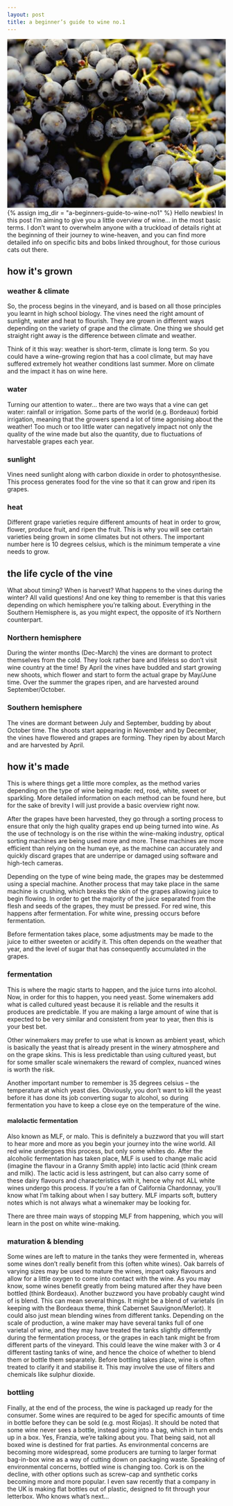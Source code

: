 ```yaml
---
layout: post
title: a beginner’s guide to wine no.1
---
```

![](/images/a-beginners-guide-to-wine-no1/1.jpg)
{% assign img_dir = "a-beginners-guide-to-wine-no1" %}
Hello newbies! In this post I’m aiming to give you a little overview of wine… in the most basic terms. I don’t want to overwhelm anyone with a truckload of details right at the beginning of their journey to wine-heaven, and you can find more detailed info on specific bits and bobs linked throughout, for those curious cats out there.

## how it's grown
### weather & climate
So, the process begins in the vineyard, and is based on all those principles you learnt in high school biology. The vines need the right amount of sunlight, water and heat to flourish. They are grown in different ways depending on the variety of grape and the climate. One thing we should get straight right away is the difference between climate and weather.

Think of it this way: weather is short-term, climate is long term. So you could have a wine-growing region that has a cool climate, but may have suffered extremely hot weather conditions last summer. More on climate and the impact it has on wine here.

### water
Turning our attention to water… there are two ways that a vine can get water: rainfall or irrigation. Some parts of the world (e.g. Bordeaux) forbid irrigation, meaning that the growers spend a lot of time agonising about the weather! Too much or too little water can negatively impact not only the quality of the wine made but also the quantity, due to fluctuations of harvestable grapes each year.

### sunlight
Vines need sunlight along with carbon dioxide in order to photosynthesise. This process generates food for the vine so that it can grow and ripen its grapes.

### heat
Different grape varieties require different amounts of heat in order to grow, flower, produce fruit, and ripen the fruit. This is why you will see certain varieties being grown in some climates but not others. The important number here is 10 degrees celsius, which is the minimum temperate a vine needs to grow.

## the life cycle of the vine
What about timing? When is harvest? What happens to the vines during the winter? All valid questions! And one key thing to remember is that this varies depending on which hemisphere you’re talking about. Everything in the Southern Hemisphere is, as you might expect, the opposite of it’s Northern counterpart.

### Northern hemisphere
During the winter months (Dec-March) the vines are dormant to protect themselves from the cold. They look rather bare and lifeless so don’t visit wine country at the time! By April the vines have budded and start growing new shoots, which flower and start to form the actual grape by May/June time. Over the summer the grapes ripen, and are harvested around September/October.

### Southern hemisphere
The vines are dormant between July and September, budding by about October time. The shoots start appearing in November and by December, the vines have flowered and grapes are forming. They ripen by about March and are harvested by April.

## how it's made
This is where things get a little more complex, as the method varies depending on the type of wine being made: red, rosé, white, sweet or sparkling. More detailed information on each method can be found here, but for the sake of brevity I will just provide a basic overview right now.

After the grapes have been harvested, they go through a sorting process to ensure that only the high quality grapes end up being turned into wine. As the use of technology is on the rise within the wine-making industry, optical sorting machines are being used more and more. These machines are more efficient than relying on the human eye, as the machine can accurately and quickly discard grapes that are underripe or damaged using software and high-tech cameras.

Depending on the type of wine being made, the grapes may be destemmed using a special machine. Another process that may take place in the same machine is crushing, which breaks the skin of the grapes allowing juice to begin flowing. In order to get the majority of the juice separated from the flesh and seeds of the grapes, they must be pressed. For red wine, this happens after fermentation. For white wine, pressing occurs before fermentation.

Before fermentation takes place, some adjustments may be made to the juice to either sweeten or acidify it. This often depends on the weather that year, and the level of sugar that has consequently accumulated in the grapes.

### fermentation
This is where the magic starts to happen, and the juice turns into alcohol. Now, in order for this to happen, you need yeast. Some winemakers add what is called cultured yeast because it is reliable and the results it produces are predictable. If you are making a large amount of wine that is expected to be very similar and consistent from year to year, then this is your best bet.

Other winemakers may prefer to use what is known as ambient yeast, which is basically the yeast that is already present in the winery atmosphere and on the grape skins. This is less predictable than using cultured yeast, but for some smaller scale winemakers the reward of complex, nuanced wines is worth the risk.

Another important number to remember is 35 degrees celsius – the temperature at which yeast dies. Obviously, you don’t want to kill the yeast before it has done its job converting sugar to alcohol, so during fermentation you have to keep a close eye on the temperature of the wine.

#### malolactic fermentation
Also known as MLF, or malo. This is definitely a buzzword that you will start to hear more and more as you begin your journey into the wine world. All red wine undergoes this process, but only some whites do. After the alcoholic fermentation has taken place, MLF is used to change malic acid (imagine the flavour in a Granny Smith apple) into lactic acid (think cream and milk). The lactic acid is less astringent, but can also carry some of these dairy flavours and characteristics with it, hence why not ALL white wines undergo this process. If you’re a fan of California Chardonnay, you’ll know what I’m talking about when I say buttery. MLF imparts soft, buttery notes which is not always what a winemaker may be looking for.

There are three main ways of stopping MLF from happening, which you will learn in the post on white wine-making.

### maturation & blending
Some wines are left to mature in the tanks they were fermented in, whereas some wines don’t really benefit from this (often white wines). Oak barrels of varying sizes may be used to mature the wines, impart oaky flavours and allow for a little oxygen to come into contact with the wine. As you may know, some wines benefit greatly from being matured after they have been bottled (think Bordeaux). Another buzzword you have probably caught wind of is blend. This can mean several things. It might be a blend of varietals (in keeping with the Bordeaux theme, think Cabernet Sauvignon/Merlot). It could also just mean blending wines from different tanks. Depending on the scale of production, a wine maker may have several tanks full of one varietal of wine, and they may have treated the tanks slightly differently during the fermentation process, or the grapes in each tank might be from different parts of the vineyard. This could leave the wine maker with 3 or 4 different tasting tanks of wine, and hence the choice of whether to blend them or bottle them separately. Before bottling takes place, wine is often treated to clarify it and stabilise it. This may involve the use of filters and chemicals like sulphur dioxide.

### bottling
Finally, at the end of the process, the wine is packaged up ready for the consumer. Some wines are required to be aged for specific amounts of time in bottle before they can be sold (e.g. most Riojas). It should be noted that some wine never sees a bottle, instead going into a bag, which in turn ends up in a box. Yes, Franzia, we’re talking about you. That being said, not all boxed wine is destined for frat parties. As environmental concerns are becoming more widespread, some producers are turning to larger format bag-in-box wine as a way of cutting down on packaging waste. Speaking of environmental concerns, bottled wine is changing too. Cork is on the decline, with other options such as screw-cap and synthetic corks becoming more and more popular. I even saw recently that a company in the UK is making flat bottles out of plastic, designed to fit through your letterbox. Who knows what’s next…